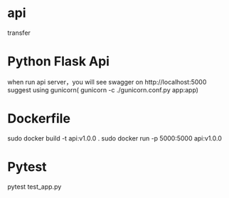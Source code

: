 # api
transfer
# Python Flask Api
when run api server，you will see swagger on http://localhost:5000
suggest using gunicorn( gunicorn -c ./gunicorn.conf.py app:app)
# Dockerfile
sudo docker build -t api:v1.0.0 .
sudo docker run -p 5000:5000 api:v1.0.0
# Pytest
pytest test_app.py
